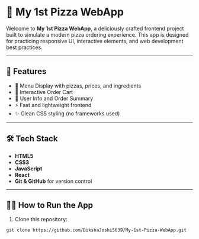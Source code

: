 # 🍕 My 1st Pizza WebApp

Welcome to **My 1st Pizza WebApp**, a deliciously crafted frontend project built to simulate a modern pizza ordering experience. This app is designed for practicing responsive UI, interactive elements, and web development best practices.

---

## 🚀 Features

- 🧾 Menu Display with pizzas, prices, and ingredients
- 🛒 Interactive Order Cart
- 👤 User Info and Order Summary
- ⚡️ Fast and lightweight frontend
- ✨ Clean CSS styling (no frameworks used)

---

## 🛠️ Tech Stack

- **HTML5**
- **CSS3**
- **JavaScript**
- **React** 
- **Git & GitHub** for version control

---

## 🧑‍🍳 How to Run the App

1. Clone this repository:

```bash
git clone https://github.com/DikshaJoshi5639/My-1st-Pizza-WebApp.git
